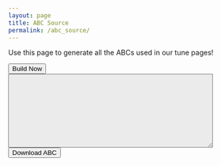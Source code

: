 ```yaml
---
layout: page
title: ABC Source
permalink: /abc_source/
---
```

<p>
Use this page to generate all the ABCs used in our tune pages!
</p>

<script>
window.store = {
    {% assign tunes = site.tunes %}
    {% assign sortedtunes = tunes | sort: 'titleID' %}
    {% assign tuneID = 200 %}
    {% for tune in sortedtunes %}
    {% assign tuneID = tuneID | plus: 1 %}
        "{{ tuneID }}": {
            "title": "{{ tune.title | xml_escape }}",
            "tuneID": "{{ tuneID }}",
            "key": "{{ tune.key | xml_escape }}",
            "rhythm": "{{ tune.rhythm | xml_escape }}",
            "url": "{{ tune.url | xml_escape }}",
            "mp3": "{{ site.mp3_host | append: tune.mp3_file | xml_escape }}",
            "mp3_source": "{{ tune.mp3_source | strip_html | xml_escape }}",
            "repeats": "{{ tune.repeats }}",
            "parts": "{{ tune.parts }}",
            "abc": "{{ tune.abc | uri_escape }}"
            }{% unless forloop.last %},{% endunless %}
        {% endfor %}
    };
</script>

<input class="filterButton" type="button" onclick="displayABCsource();" value="Build Now" />

<div>
    <textarea id="abcText" rows="13" cols="65" style="background-color:#ebebeb; font-size:small; max-width:100%" spellcheck="false" readonly></textarea>
</div>


<span title="Download the ABC you've entered. Don't lose your work!">
<input value='Download ABC' type='button' class="filterButton"
    onclick='downloadFile("WellingtonIrishSessions.abc", document.getElementById("abcText").value)' />
</span>

<script src="{{ site.js_host }}/js/build_abc_source.js"></script>

<div class="row"></div>

<script>
  $(document).ready(function() {

  });
</script>

